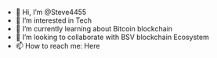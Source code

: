 - 👋 Hi, I’m @Steve4455
- 👀 I’m interested in Tech
- 🌱 I’m currently learning about Bitcoin blockchain
- 💞️ I’m looking to collaborate with BSV blockchain Ecosystem
- 📫 How to reach me: Here

<!---
Steve4455/Steve4455 is a ✨ special ✨ repository because its `README.md` (this file) appears on your GitHub profile.
You can click the Preview link to take a look at your changes.
--->
